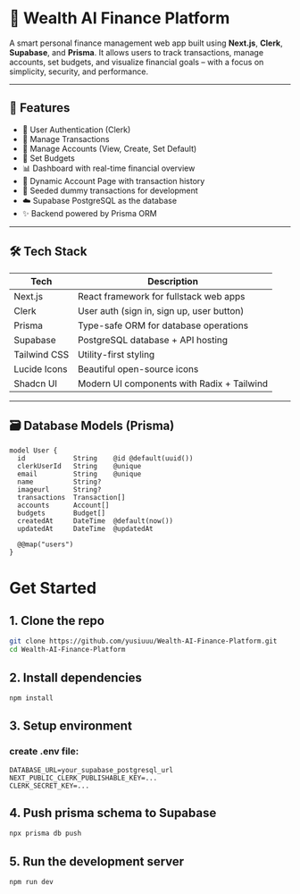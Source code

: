 # 💸 Wealth AI Finance Platform

A smart personal finance management web app built using **Next.js**, **Clerk**, **Supabase**, and **Prisma**. It allows users to track transactions, manage accounts, set budgets, and visualize financial goals – with a focus on simplicity, security, and performance.

---

## 🚀 Features

- 🔐 User Authentication (Clerk)
- 🧾 Manage Transactions
- 🏦 Manage Accounts (View, Create, Set Default)
- 🎯 Set Budgets
- 📊 Dashboard with real-time financial overview
- 🧠 Dynamic Account Page with transaction history
- 🌱 Seeded dummy transactions for development
- ☁️ Supabase PostgreSQL as the database
- ✨ Backend powered by Prisma ORM

---

## 🛠️ Tech Stack

| Tech         | Description                              |
|--------------|------------------------------------------|
| Next.js      | React framework for fullstack web apps   |
| Clerk        | User auth (sign in, sign up, user button)|
| Prisma       | Type-safe ORM for database operations    |
| Supabase     | PostgreSQL database + API hosting        |
| Tailwind CSS | Utility-first styling                    |
| Lucide Icons | Beautiful open-source icons              |
| Shadcn UI    | Modern UI components with Radix + Tailwind |

---

## 🗃️ Database Models (Prisma)

```prisma
model User {
  id            String    @id @default(uuid())
  clerkUserId   String    @unique
  email         String    @unique
  name          String?
  imageurl      String?
  transactions  Transaction[]
  accounts      Account[]
  budgets       Budget[]
  createdAt     DateTime  @default(now())
  updatedAt     DateTime  @updatedAt

  @@map("users")
}

```
# Get Started
## 1. Clone the repo
```bash
git clone https://github.com/yusiuuu/Wealth-AI-Finance-Platform.git
cd Wealth-AI-Finance-Platform
```
## 2. Install dependencies
```bash
npm install
```
## 3. Setup environment
### create .env file:
```env
DATABASE_URL=your_supabase_postgresql_url
NEXT_PUBLIC_CLERK_PUBLISHABLE_KEY=...
CLERK_SECRET_KEY=...
```
## 4. Push prisma schema to Supabase
```bash
npx prisma db push
```
## 5. Run the development server
```bash
npm run dev
```

